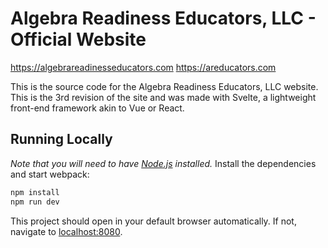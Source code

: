 # Algebra Readiness Educators, LLC - Official Website
https://algebrareadinesseducators.com
https://areducators.com

This is the source code for the Algebra Readiness Educators, LLC website. This is the 3rd revision of the site and was made with Svelte, a lightweight front-end framework akin to Vue or React.

## Running Locally
*Note that you will need to have [Node.js](https://nodejs.org) installed.*
Install the dependencies and start webpack:

```bash
npm install
npm run dev
```

This project should open in your default browser automatically. If not, navigate to [localhost:8080](http://localhost:8080).
